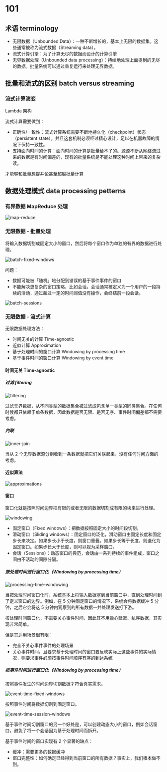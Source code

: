 # 101

## 术语 terminology

* 无限数据（Unbounded Data）：一种不断增长的，基本上无限的数据集。这些通常被称为流式数据（Streaming data）。
* 流式计算引擎：为了计算无尽的数据而设计的计算引擎
* 无界数据处理（Unbounded data processing）：持续地处理上面提到的无尽的数据。批量系统可以通过重复运行来处理无界数据。

## 批量和流式的区别 batch versus streaming

### 流式计算演变

Lambda 架构

流式计算需要做到：

* 正确性/一致性：流式计算系统需要不断地持久化（checkpoint）状态（persistent state），并且这套机制必须经过精心设计，足以在机器故障的情况下保持一致性。
* 支持面向时间的计算：面向时间的计算是批量给不了的。源源不断从网络流过来的数据是有时间偏差的，现有的批量系统是不能处理这种时间上带来的复杂读。

才能够和批量想提并论甚至超越批量计算

## 数据处理模式 data processing petterns

### 有界数据 MapReduce 处理

![map-reduce](./resources/map-reduce.jpg)

### 无限数据 - 批量处理

将输入数据切割成固定大小的窗口，然后将每个窗口作为单独的有界的数据进行处理。

![batch-fixed-windows](./resources/batch-fixed-windows.jpg)

问题：

* 数据可能被「随机」地分配到错误的基于事件事件的窗口
* 不能解决更复杂的窗口策略，比如会话。会话通常被定义为一个用户的一段持续的活动，通过超过一定的时间阈值没有操作，会终结前一段会话。

![batch-sessions](./resources/batch-sessions.jpg)

### 无限数据 - 流式计算

无限数据处理方法：

* 时间无关的计算 Time-agnostic
* 近似计算 Approximation
* 基于处理时间的窗口计算 Windowing by processing time
* 基于事件时间的窗口计算 Windowing by event time

#### 时间无关 Time-agnostic

##### 过滤 filtering

![filtering](./resources/filtering.jpg)

过滤无界数据，从不同类型的数据集合被过滤成包含单一类型的同类集合。在任何时候都只依赖于单条数据，因此数据是否无限、是否无序、事件时间偏差都不需要考虑。

##### 內联

![inner-join](./resources/inner-join.jpg)

当从 2 个无界数据源分别收到一条数据就把它们关联起来，没有任何时间方面的考虑。

#### 近似算法

![approximations](./resources/approximations.jpg)

#### 窗口

窗口化就是按照时间边界把有限的或者无限的数据切割成有限的块来进行处理。

![windowing](./resources/windowing.jpg)

* 固定窗口（Fixed windows）：把数据按照固定大小的时间段切割。
* 滑动窗口（Sliding windows）：固定窗口的泛化，滑动窗口由固定长度和固定步长来决定。如果步长小于长度，则窗口重叠。如果步长等于长度，则退化为固定窗口。如果步长大于长度，则可以视为采样窗口。
* 会话（Sessions）：动态窗口的典范，会话由一系列持续的事件组成，窗口之间由不活动的间隙分隔。

##### 按处理时间进行窗口化（Windowing by processing time）

![processing-time-windowing](./resources/processing-time-windowing.jpg)

当按处理时间窗口化时，系统基本上将输入数据塞到当前窗口中，直到处理时间到了定义窗口的边界。例如，在 5 分钟固定窗口的情况下，系统会将数据缓冲 5 分钟，之后它会将这 5 分钟内观察到的所有数据一并处理发送打下游。

按处理时间窗口化，不需要关心事件时间，因此其不用操心延迟、乱序数据，其实现非常简单。

但是其适用场景很有限：

* 完全不关心事件事件的处理场景
* 关心事件时间，且要求基于处理时间的窗口要反映实际上这些事件的实际情况，则要求事件必须按事件时间顺序有序的到达系统

##### 按事件时间进行窗口化（Windowing by processing time）

按照事件发生的时间边界切割数据才符合真实需求。

![event-time-fixed-windows](./resources/event-time-fixed-windows.jpg)

按照事件时间将数据切割到固定窗口。

![event-time-session-windows](./resources/event-time-session-windows.jpg)

基于事件时间切割窗口的另一个好处是，可以创建动态大小的窗口，例如会话窗口，避免了将一个会话因为基于处理时间而拆开。

基于事件时间的窗口实现有 2 个显著的缺点：

* 缓冲：需要更多的数据缓冲
* 窗口完整性：如何确定已经得到当前窗口的所有数据？事实上，我们根本做不到。

